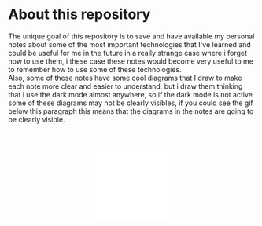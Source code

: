# About this repository

The unique goal of this repository is to save and have available my personal notes about some of the most important technologies that I've learned and could be useful for me in the future in a really strange case where i forget how to use them, i these case these notes would become very useful to me to remember how to use some of these technologies.\
Also, some of these notes have some cool diagrams that I draw to make each note more clear and easier to understand, but i draw them thinking that i use the dark mode almost anywhere, so if the dark mode is not active some of these diagrams may not be clearly visibles, if you could see the gif below this paragraph this means that the diagrams in the notes are going to be clearly visible.

<br>
<p align="center">
<img src="images/images_readme.gif" width="30%" height="auto"/>
</p>
<br>
